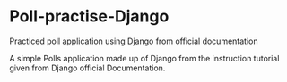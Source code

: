 # Poll-practise-Django
Practiced poll application using Django from official documentation

A simple Polls application made up of Django from the instruction tutorial given from Django official Documentation.
